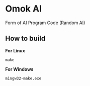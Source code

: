 # Omok AI
Form of AI Program Code (Random AI)

## How to build

**For Linux**
```
make
```

**For Windows**
```
mingw32-make.exe
```
